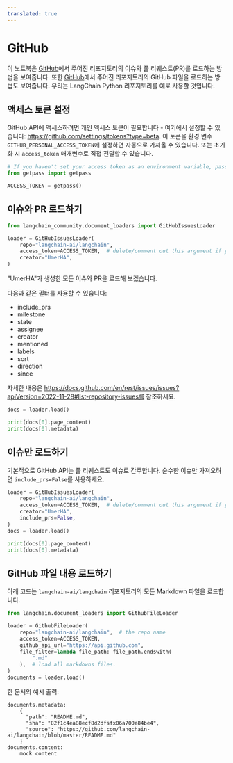 ```yaml
---
translated: true
---
```


# GitHub

이 노트북은 [GitHub](https://github.com/)에서 주어진 리포지토리의 이슈와 풀 리퀘스트(PR)를 로드하는 방법을 보여줍니다. 또한 [GitHub](https://github.com/)에서 주어진 리포지토리의 GitHub 파일을 로드하는 방법도 보여줍니다. 우리는 LangChain Python 리포지토리를 예로 사용할 것입니다.

## 액세스 토큰 설정

GitHub API에 액세스하려면 개인 액세스 토큰이 필요합니다 - 여기에서 설정할 수 있습니다: https://github.com/settings/tokens?type=beta. 이 토큰을 환경 변수 ``GITHUB_PERSONAL_ACCESS_TOKEN``에 설정하면 자동으로 가져올 수 있습니다. 또는 초기화 시 ``access_token`` 매개변수로 직접 전달할 수 있습니다.

```python
# If you haven't set your access token as an environment variable, pass it in here.
from getpass import getpass

ACCESS_TOKEN = getpass()
```

## 이슈와 PR 로드하기

```python
from langchain_community.document_loaders import GitHubIssuesLoader
```

```python
loader = GitHubIssuesLoader(
    repo="langchain-ai/langchain",
    access_token=ACCESS_TOKEN,  # delete/comment out this argument if you've set the access token as an env var.
    creator="UmerHA",
)
```

"UmerHA"가 생성한 모든 이슈와 PR을 로드해 보겠습니다.

다음과 같은 필터를 사용할 수 있습니다:
- include_prs
- milestone
- state
- assignee
- creator
- mentioned
- labels
- sort
- direction
- since

자세한 내용은 https://docs.github.com/en/rest/issues/issues?apiVersion=2022-11-28#list-repository-issues를 참조하세요.

```python
docs = loader.load()
```

```python
print(docs[0].page_content)
print(docs[0].metadata)
```

## 이슈만 로드하기

기본적으로 GitHub API는 풀 리퀘스트도 이슈로 간주합니다. 순수한 이슈만 가져오려면 `include_prs=False`를 사용하세요.

```python
loader = GitHubIssuesLoader(
    repo="langchain-ai/langchain",
    access_token=ACCESS_TOKEN,  # delete/comment out this argument if you've set the access token as an env var.
    creator="UmerHA",
    include_prs=False,
)
docs = loader.load()
```

```python
print(docs[0].page_content)
print(docs[0].metadata)
```

## GitHub 파일 내용 로드하기

아래 코드는 `langchain-ai/langchain` 리포지토리의 모든 Markdown 파일을 로드합니다.

```python
from langchain.document_loaders import GithubFileLoader
```

```python
loader = GithubFileLoader(
    repo="langchain-ai/langchain",  # the repo name
    access_token=ACCESS_TOKEN,
    github_api_url="https://api.github.com",
    file_filter=lambda file_path: file_path.endswith(
        ".md"
    ),  # load all markdowns files.
)
documents = loader.load()
```

한 문서의 예시 출력:

```text
documents.metadata: 
    {
      "path": "README.md",
      "sha": "82f1c4ea88ecf8d2dfsfx06a700e84be4",
      "source": "https://github.com/langchain-ai/langchain/blob/master/README.md"
    }
documents.content:
    mock content
```
